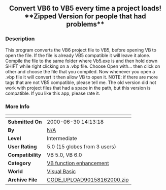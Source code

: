 ﻿<div align="center">

## Convert VB6 to VB5 every time a project loads\! \*\*Zipped Version for people that had problems\*\*


</div>

### Description

This program converts the VB6 project file to VB5, before opening VB to open the file. If the file is already VB5 compatible it will leave it alone. Compile the file to the same folder where Vb5.exe is and then hold down SHIFT while right clicking on a .vbp file. Choose Open with... then click on other and choose the file that you compiled. Now whenever you open a .vbp file it will convert it then allow VB to open it. NOTE: if there are more tags that are not VB5 compatible, please tell me. The old version did not work with project files that had a space in the path, but this version is compatible. If you like this app, please rate it.
 
### More Info
 


<span>             |<span>
---                |---
**Submitted On**   |2000-06-30 14:13:18
**By**             |[N/A](https://github.com/Planet-Source-Code/PSCIndex/blob/master/ByAuthor/empty.md)
**Level**          |Intermediate
**User Rating**    |5.0 (15 globes from 3 users)
**Compatibility**  |VB 5\.0, VB 6\.0
**Category**       |[VB function enhancement](https://github.com/Planet-Source-Code/PSCIndex/blob/master/ByCategory/vb-function-enhancement__1-25.md)
**World**          |[Visual Basic](https://github.com/Planet-Source-Code/PSCIndex/blob/master/ByWorld/visual-basic.md)
**Archive File**   |[CODE\_UPLOAD90158162000\.zip](https://github.com/Planet-Source-Code/convert-vb6-to-vb5-every-time-a-project-loads-zipped-version-for-people-that-had-problems__1-10731/archive/master.zip)








